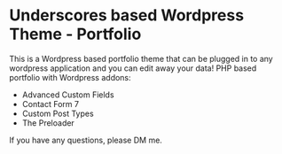 

Underscores based Wordpress Theme - Portfolio
===

This is a Wordpress based portfolio theme that can be plugged in to any wordpress application and you can edit away your data! 
PHP based portfolio with Wordpress addons:
* Advanced Custom Fields
* Contact Form 7
* Custom Post Types
* The Preloader

If you have any questions, please DM me.
